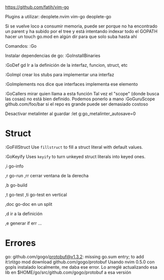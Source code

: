 https://github.com/fatih/vim-go

Plugins a utilizar:
deoplete.nvim
vim-go
deoplete-go

Si se vuelve loco a consumir memoria, puede ser porque no ha encontrado un parent y ha subido por el tree y está intentando indexar todo el GOPATH
hacer un touch go.mod en algún dir para que solo suba hasta ahí


Comandos:
:Go<TAB>


Instalar dependencias de go:
:GoInstallBinaries


:GoDef
gd
Ir a la definición de la interfaz, funcion, struct, etc


:GoImpl
crear los stubs para implementar una interfaz

:GoImplements
nos dice que interfaces implementa ese elemento

:GoCallers
mirar quien llama a esta función
Tal vez el "scope" (donde busca las cosas) no está bien definido. Podemos ponerlo a mano
:GoGuruScope github.com/foo/bar
si el repo es grande puede ser demasiado costoso


Desactivar metalinter al guardar
:let g:go_metalinter_autosave=0


# Struct
:GoFillStruct
    Use `fillstruct` to fill a struct literal with default values.

:GoKeyify
    Uses `keyify` to turn unkeyed struct literals into keyed ones.

,i go-info

,r go-run
,rr cerrar ventana de la derecha

,b go-build

,t go-test
,ti go-test en vertical

,doc go-doc en un split

,d ir a la definición

,e generar if err ...


# Errores
go: github.com/gogo/protobuf@v1.3.2: missing go.sum entry; to add it:\n\tgo mod download github.com/gogo/protobuf
Usando nvim 0.5.0 con gopls instalado localmente, me daba ese error.
Lo arreglé actualizando esa lib en $HOME/go/src/github.com/gogo/protobuf a esa versión

